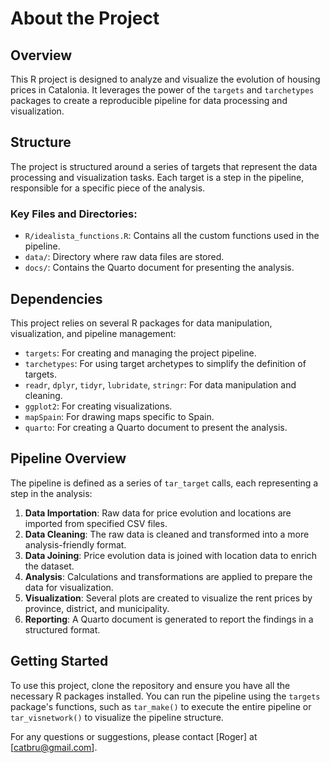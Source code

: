 # About the Project

## Overview

This R project is designed to analyze and visualize the evolution of housing prices in Catalonia. It leverages the power of the `targets` and `tarchetypes` packages to create a reproducible pipeline for data processing and visualization.

## Structure
The project is structured around a series of targets that represent the data processing and visualization tasks. Each target is a step in the pipeline, responsible for a specific piece of the analysis.

### Key Files and Directories:
- `R/idealista_functions.R`: Contains all the custom functions used in the pipeline.
- `data/`: Directory where raw data files are stored.
- `docs/`: Contains the Quarto document for presenting the analysis.

## Dependencies
This project relies on several R packages for data manipulation, visualization, and pipeline management:

- `targets`: For creating and managing the project pipeline.
- `tarchetypes`: For using target archetypes to simplify the definition of targets.
- `readr`, `dplyr`, `tidyr`, `lubridate`, `stringr`: For data manipulation and cleaning.
- `ggplot2`: For creating visualizations.
- `mapSpain`: For drawing maps specific to Spain.
- `quarto`: For creating a Quarto document to present the analysis.

## Pipeline Overview
The pipeline is defined as a series of `tar_target` calls, each representing a step in the analysis:

1. **Data Importation**: Raw data for price evolution and locations are imported from specified CSV files.
2. **Data Cleaning**: The raw data is cleaned and transformed into a more analysis-friendly format.
3. **Data Joining**: Price evolution data is joined with location data to enrich the dataset.
4. **Analysis**: Calculations and transformations are applied to prepare the data for visualization.
5. **Visualization**: Several plots are created to visualize the rent prices by province, district, and municipality.
6. **Reporting**: A Quarto document is generated to report the findings in a structured format.

## Getting Started
To use this project, clone the repository and ensure you have all the necessary R packages installed. You can run the pipeline using the `targets` package's functions, such as `tar_make()` to execute the entire pipeline or `tar_visnetwork()` to visualize the pipeline structure.

For any questions or suggestions, please contact [Roger] at [catbru@gmail.com].
